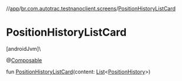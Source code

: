 //[app](../../index.md)/[br.com.autotrac.testnanoclient.screens](index.md)/[PositionHistoryListCard](-position-history-list-card.md)

# PositionHistoryListCard

[androidJvm]\

@[Composable](https://developer.android.com/reference/kotlin/androidx/compose/runtime/Composable.html)

fun [PositionHistoryListCard](-position-history-list-card.md)(content: [List](https://kotlinlang.org/api/latest/jvm/stdlib/kotlin.collections/-list/index.html)&lt;[PositionHistory](../br.com.autotrac.testnanoclient.models/-position-history/index.md)&gt;)
